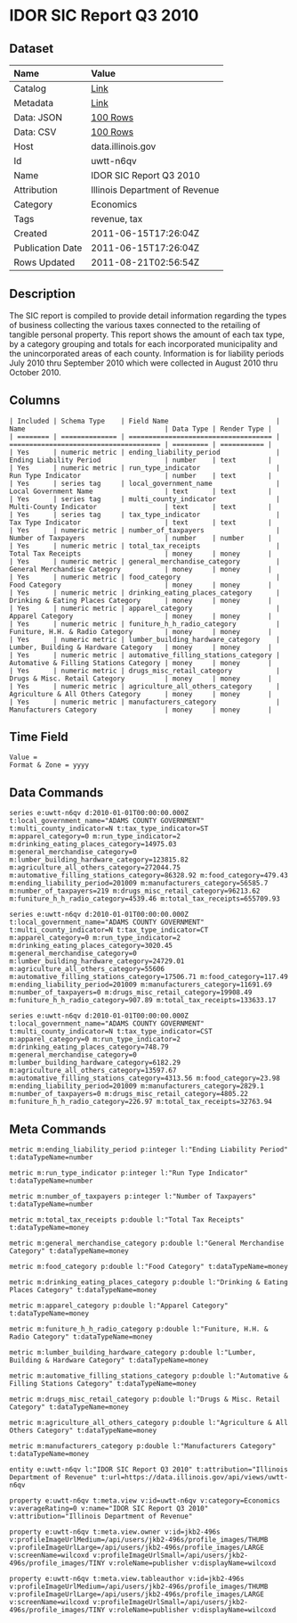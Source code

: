 # IDOR SIC Report Q3 2010

## Dataset

| Name | Value |
| :--- | :---- |
| Catalog | [Link](https://catalog.data.gov/dataset/idor-sic-report-q3-2010-95c27) |
| Metadata | [Link](https://data.illinois.gov/api/views/uwtt-n6qv) |
| Data: JSON | [100 Rows](https://data.illinois.gov/api/views/uwtt-n6qv/rows.json?max_rows=100) |
| Data: CSV | [100 Rows](https://data.illinois.gov/api/views/uwtt-n6qv/rows.csv?max_rows=100) |
| Host | data.illinois.gov |
| Id | uwtt-n6qv |
| Name | IDOR SIC Report Q3 2010 |
| Attribution | Illinois Department of Revenue |
| Category | Economics |
| Tags | revenue, tax |
| Created | 2011-06-15T17:26:04Z |
| Publication Date | 2011-06-15T17:26:04Z |
| Rows Updated | 2011-08-21T02:56:54Z |

## Description

The SIC report is compiled to provide detail information regarding the types of business collecting the various taxes connected to the retailing of tangible personal property. This report shows the amount of each tax type, by a category grouping and totals for each incorporated municipality and the unincorporated areas of each county.   Information is for liability periods July 2010 thru September 2010 which were collected in August 2010 thru October 2010.

## Columns

```ls
| Included | Schema Type    | Field Name                           | Name                                   | Data Type | Render Type |
| ======== | ============== | ==================================== | ====================================== | ========= | =========== |
| Yes      | numeric metric | ending_liability_period              | Ending Liability Period                | number    | text        |
| Yes      | numeric metric | run_type_indicator                   | Run Type Indicator                     | number    | text        |
| Yes      | series tag     | local_government_name                | Local Government Name                  | text      | text        |
| Yes      | series tag     | multi_county_indicator               | Multi-County Indicator                 | text      | text        |
| Yes      | series tag     | tax_type_indicator                   | Tax Type Indicator                     | text      | text        |
| Yes      | numeric metric | number_of_taxpayers                  | Number of Taxpayers                    | number    | number      |
| Yes      | numeric metric | total_tax_receipts                   | Total Tax Receipts                     | money     | money       |
| Yes      | numeric metric | general_merchandise_category         | General Merchandise Category           | money     | money       |
| Yes      | numeric metric | food_category                        | Food Category                          | money     | money       |
| Yes      | numeric metric | drinking_eating_places_category      | Drinking & Eating Places Category      | money     | money       |
| Yes      | numeric metric | apparel_category                     | Apparel Category                       | money     | money       |
| Yes      | numeric metric | funiture_h_h_radio_category          | Funiture, H.H. & Radio Category        | money     | money       |
| Yes      | numeric metric | lumber_building_hardware_category    | Lumber, Building & Hardware Category   | money     | money       |
| Yes      | numeric metric | automative_filling_stations_category | Automative & Filling Stations Category | money     | money       |
| Yes      | numeric metric | drugs_misc_retail_category           | Drugs & Misc. Retail Category          | money     | money       |
| Yes      | numeric metric | agriculture_all_others_category      | Agriculture & All Others Category      | money     | money       |
| Yes      | numeric metric | manufacturers_category               | Manufacturers Category                 | money     | money       |
```

## Time Field

```ls
Value = 
Format & Zone = yyyy
```

## Data Commands

```ls
series e:uwtt-n6qv d:2010-01-01T00:00:00.000Z t:local_government_name="ADAMS COUNTY GOVERNMENT" t:multi_county_indicator=N t:tax_type_indicator=ST m:apparel_category=0 m:run_type_indicator=2 m:drinking_eating_places_category=14975.03 m:general_merchandise_category=0 m:lumber_building_hardware_category=123815.82 m:agriculture_all_others_category=272044.75 m:automative_filling_stations_category=86328.92 m:food_category=479.43 m:ending_liability_period=201009 m:manufacturers_category=56585.7 m:number_of_taxpayers=219 m:drugs_misc_retail_category=96213.62 m:funiture_h_h_radio_category=4539.46 m:total_tax_receipts=655709.93

series e:uwtt-n6qv d:2010-01-01T00:00:00.000Z t:local_government_name="ADAMS COUNTY GOVERNMENT" t:multi_county_indicator=N t:tax_type_indicator=CT m:apparel_category=0 m:run_type_indicator=2 m:drinking_eating_places_category=3020.45 m:general_merchandise_category=0 m:lumber_building_hardware_category=24729.01 m:agriculture_all_others_category=55606 m:automative_filling_stations_category=17506.71 m:food_category=117.49 m:ending_liability_period=201009 m:manufacturers_category=11691.69 m:number_of_taxpayers=0 m:drugs_misc_retail_category=19908.49 m:funiture_h_h_radio_category=907.89 m:total_tax_receipts=133633.17

series e:uwtt-n6qv d:2010-01-01T00:00:00.000Z t:local_government_name="ADAMS COUNTY GOVERNMENT" t:multi_county_indicator=N t:tax_type_indicator=CST m:apparel_category=0 m:run_type_indicator=2 m:drinking_eating_places_category=748.79 m:general_merchandise_category=0 m:lumber_building_hardware_category=6182.29 m:agriculture_all_others_category=13597.67 m:automative_filling_stations_category=4313.56 m:food_category=23.98 m:ending_liability_period=201009 m:manufacturers_category=2829.1 m:number_of_taxpayers=0 m:drugs_misc_retail_category=4805.22 m:funiture_h_h_radio_category=226.97 m:total_tax_receipts=32763.94
```

## Meta Commands

```ls
metric m:ending_liability_period p:integer l:"Ending Liability Period" t:dataTypeName=number

metric m:run_type_indicator p:integer l:"Run Type Indicator" t:dataTypeName=number

metric m:number_of_taxpayers p:integer l:"Number of Taxpayers" t:dataTypeName=number

metric m:total_tax_receipts p:double l:"Total Tax Receipts" t:dataTypeName=money

metric m:general_merchandise_category p:double l:"General Merchandise Category" t:dataTypeName=money

metric m:food_category p:double l:"Food Category" t:dataTypeName=money

metric m:drinking_eating_places_category p:double l:"Drinking & Eating Places Category" t:dataTypeName=money

metric m:apparel_category p:double l:"Apparel Category" t:dataTypeName=money

metric m:funiture_h_h_radio_category p:double l:"Funiture, H.H. & Radio Category" t:dataTypeName=money

metric m:lumber_building_hardware_category p:double l:"Lumber, Building & Hardware Category" t:dataTypeName=money

metric m:automative_filling_stations_category p:double l:"Automative & Filling Stations Category" t:dataTypeName=money

metric m:drugs_misc_retail_category p:double l:"Drugs & Misc. Retail Category" t:dataTypeName=money

metric m:agriculture_all_others_category p:double l:"Agriculture & All Others Category" t:dataTypeName=money

metric m:manufacturers_category p:double l:"Manufacturers Category" t:dataTypeName=money

entity e:uwtt-n6qv l:"IDOR SIC Report Q3 2010" t:attribution="Illinois Department of Revenue" t:url=https://data.illinois.gov/api/views/uwtt-n6qv

property e:uwtt-n6qv t:meta.view v:id=uwtt-n6qv v:category=Economics v:averageRating=0 v:name="IDOR SIC Report Q3 2010" v:attribution="Illinois Department of Revenue"

property e:uwtt-n6qv t:meta.view.owner v:id=jkb2-496s v:profileImageUrlMedium=/api/users/jkb2-496s/profile_images/THUMB v:profileImageUrlLarge=/api/users/jkb2-496s/profile_images/LARGE v:screenName=wilcoxd v:profileImageUrlSmall=/api/users/jkb2-496s/profile_images/TINY v:roleName=publisher v:displayName=wilcoxd

property e:uwtt-n6qv t:meta.view.tableauthor v:id=jkb2-496s v:profileImageUrlMedium=/api/users/jkb2-496s/profile_images/THUMB v:profileImageUrlLarge=/api/users/jkb2-496s/profile_images/LARGE v:screenName=wilcoxd v:profileImageUrlSmall=/api/users/jkb2-496s/profile_images/TINY v:roleName=publisher v:displayName=wilcoxd
```